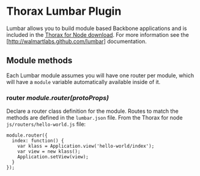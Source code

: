 Thorax Lumbar Plugin
====================

Lumbar allows you to build module based Backbone applications and is included in the [Thorax for Node download](https://github.com/downloads/walmartlabs/thorax/thorax-node.zip). For more information see the [http://walmartlabs.github.com/lumbar] documentation.

## Module methods

Each Lumbar module assumes you will have one router per module, which will have a `module` variable automatically available inside of it. 

### router *module.router(protoProps)*

Declare a router class definition for the module. Routes to match the methods are defined in the `lumbar.json` file. From the Thorax for node `js/routers/hello-world.js` file:

    module.router({
      index: function() {
        var klass = Application.view('hello-world/index');
        var view = new klass();
        Application.setView(view);
      }
    });
